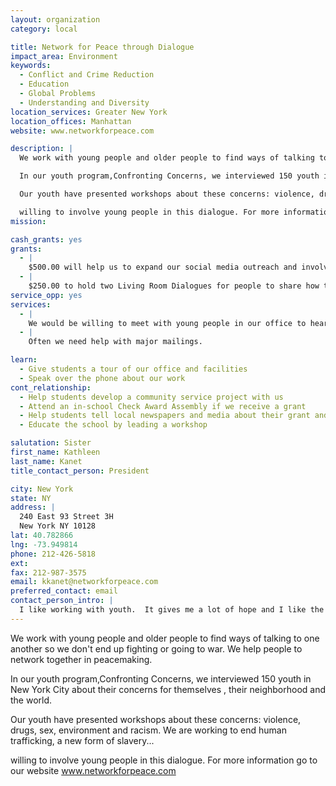 ```yaml
---
layout: organization
category: local

title: Network for Peace through Dialogue
impact_area: Environment
keywords: 
  - Conflict and Crime Reduction
  - Education
  - Global Problems
  - Understanding and Diversity
location_services: Greater New York
location_offices: Manhattan
website: www.networkforpeace.com

description: |
  We work with young people and older people to find ways of talking to one another so we don't end up fighting or going to war. We help people to network together in peacemaking.

  In our youth program,Confronting Concerns, we interviewed 150 youth in New York City about their concerns for themselves , their neighborhood and the world.

  Our youth have presented workshops about these concerns: violence, drugs, sex, environment and racism. We are working to end human trafficking, a new form of slavery...

  willing to involve young people in this dialogue. For more information go to our website www.networkforpeace.com
mission: 

cash_grants: yes
grants: 
  - |
    $500.00 will help us to expand our social media outreach and involve more young people in making peace.
  - |
    $250.00 to hold two Living Room Dialogues for people to share how they got involved in peace building.
service_opp: yes
services: 
  - |
    We would be willing to meet with young people in our office to hear their concerns and to share ours.
  - |
    Often we need help with major mailings.

learn: 
  - Give students a tour of our office and facilities
  - Speak over the phone about our work
cont_relationship: 
  - Help students develop a community service project with us
  - Attend an in-school Check Award Assembly if we receive a grant
  - Help students tell local newspapers and media about their grant and/or project with us
  - Educate the school by leading a workshop

salutation: Sister
first_name: Kathleen
last_name: Kanet
title_contact_person: President

city: New York
state: NY
address: |
  240 East 93 Street 3H  
  New York NY 10128
lat: 40.782866
lng: -73.949814
phone: 212-426-5818
ext: 
fax: 212-987-3575
email: kkanet@networkforpeace.com
preferred_contact: email
contact_person_intro: |
  I like working with youth.  It gives me a lot of hope and I like the freshness and new ideas that young people have and that they don't mind asking why?  I certainly am happy to see young people working to make a better society. You can go to our website if you want to learn more! www.networkforpeace.com
---
```

We work with young people and older people to find ways of talking to one another so we don't end up fighting or going to war. We help people to network together in peacemaking.

In our youth program,Confronting Concerns, we interviewed 150 youth in New York City about their concerns for themselves , their neighborhood and the world.

Our youth have presented workshops about these concerns: violence, drugs, sex, environment and racism. We are working to end human trafficking, a new form of slavery...

willing to involve young people in this dialogue. For more information go to our website www.networkforpeace.com
